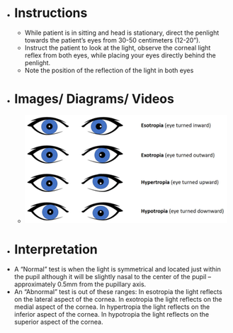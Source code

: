 - # Instructions
	- While patient is in sitting and head is stationary, direct the penlight towards the patient’s eyes from 30-50 centimeters (12-20”).
	- Instruct the patient to look at the light, observe the corneal light reflex from both eyes, while placing your eyes directly behind the penlight.
	- Note the position of the reflection of the light in both eyes
- # Images/ Diagrams/ Videos
	- ![image.png](../assets/image_1639586349446_0.png)
- # Interpretation
- A “Normal” test is when the light is symmetrical and located just within the pupil although it will be slightly nasal to the center of the pupil – approximately 0.5mm from the pupillary axis.
- An “Abnormal” test is out of these ranges: In esotropia the light reflects on the lateral aspect of the cornea. In exotropia the light reflects on the medial aspect of the cornea. In hypertropia the light reflects on the inferior aspect of the cornea. In hypotropia the light reflects on the superior aspect of the cornea.